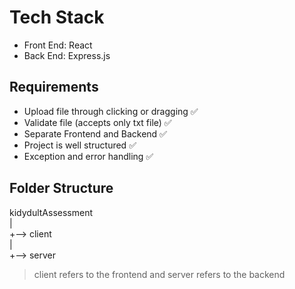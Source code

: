 # Tech Stack 
- Front End: React
- Back End: Express.js

## Requirements
- Upload file through clicking or dragging ✅
- Validate file (accepts only txt file) ✅
- Separate Frontend and Backend ✅
- Project is well structured ✅
- Exception and error handling ✅

## Folder Structure
kidydultAssessment <br />
| <br />
+--> client <br />
| <br />
+--> server

> client refers to the frontend and server refers to the backend
 
